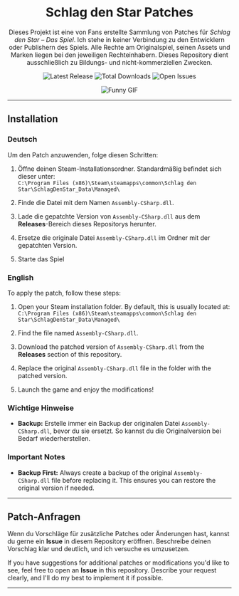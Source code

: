 <h1 align="center">Schlag den Star Patches</h1>

<p align="center">
	Dieses Projekt ist eine von Fans erstellte Sammlung von Patches für <i>Schlag den Star – Das Spiel</i>.
	Ich stehe in keiner Verbindung zu den Entwicklern oder Publishern des Spiels.
	Alle Rechte am Originalspiel, seinen Assets und Marken liegen bei den jeweiligen Rechteinhabern.
	Dieses Repository dient ausschließlich zu Bildungs- und nicht-kommerziellen Zwecken.
</p>

<p align="center">
  <img src="https://img.shields.io/github/v/release/Samxel/schlag-den-star-patches" alt="Latest Release">
  <img src="https://img.shields.io/github/downloads/Samxel/schlag-den-star-patches/total" alt="Total Downloads">
  <img src="https://img.shields.io/github/issues/Samxel/schlag-den-star-patches" alt="Open Issues">
</p>

<p align="center">
  <img src="https://media.tenor.com/MP8hjQ_s-VUAAAAi/ghgpls-bastighg.gif" alt="Funny GIF">
</p>


---

## Installation

### Deutsch
Um den Patch anzuwenden, folge diesen Schritten:

1. Öffne deinen Steam-Installationsordner. Standardmäßig befindet sich dieser unter:  
   `C:\Program Files (x86)\Steam\steamapps\common\Schlag den Star\SchlagDenStar_Data\Managed\`

2. Finde die Datei mit dem Namen `Assembly-CSharp.dll`.

3. Lade die gepatchte Version von `Assembly-CSharp.dll` aus dem **Releases**-Bereich dieses Repositorys herunter.

4. Ersetze die originale Datei `Assembly-CSharp.dll` im Ordner mit der gepatchten Version.

5. Starte das Spiel

### English
To apply the patch, follow these steps:

1. Open your Steam installation folder. By default, this is usually located at:  
   `C:\Program Files (x86)\Steam\steamapps\common\Schlag den Star\SchlagDenStar_Data\Managed\`

2. Find the file named `Assembly-CSharp.dll`.

3. Download the patched version of `Assembly-CSharp.dll` from the **Releases** section of this repository.

4. Replace the original `Assembly-CSharp.dll` file in the folder with the patched version.

5. Launch the game and enjoy the modifications!


### **Wichtige Hinweise**
- **Backup:** Erstelle immer ein Backup der originalen Datei `Assembly-CSharp.dll`, bevor du sie ersetzt. So kannst du die Originalversion bei Bedarf wiederherstellen.

### **Important Notes**
- **Backup First:** Always create a backup of the original `Assembly-CSharp.dll` file before replacing it. This ensures you can restore the original version if needed.

---

## Patch-Anfragen

Wenn du Vorschläge für zusätzliche Patches oder Änderungen hast, kannst du gerne ein **Issue** in diesem Repository eröffnen. Beschreibe deinen Vorschlag klar und deutlich, und ich versuche es umzusetzen.

If you have suggestions for additional patches or modifications you'd like to see, feel free to open an **Issue** in this repository. Describe your request clearly, and I'll do my best to implement it if possible.

---

